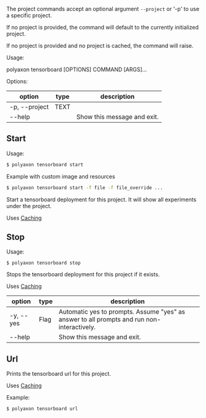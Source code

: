 The project commands accept an optional argument `--project` or '-p'  to use a specific project.

If no project is provided, the command will default to the currently initialized project.

If no project is provided and no project is cached, the command will raise.


Usage:

polyaxon tensorboard [OPTIONS] COMMAND [ARGS]...

Options:

option | type | description
-------|------|------------
  -p, --project | TEXT |
  --help | | Show this message and exit.


## Start

Usage:

```bash
$ polyaxon tensorboard start
```

Example with custom image and resources

```bash
$ polyaxon tensorboard start -f file -f file_override ...
```

Start a tensorboard deployment for this project. It will show all experiments under the project.


Uses [Caching](/polyaxon_cli/introduction#Caching)


## Stop

Usage:

```
$ polyaxon tensorboard stop
```

Stops the tensorboard deployment for this project if it exists.

Uses [Caching](/polyaxon_cli/introduction#Caching)


option | type | description
-------|------|------------
  -y, --yes | Flag |  Automatic yes to prompts. Assume "yes" as answer to all prompts and run non-interactively.
  --help | | Show this message and exit.


## Url

Prints the tensorboard url for this project.

Uses [Caching](/polyaxon_cli/introduction#Caching)

Example:

```
$ polyaxon tensorboard url
```
